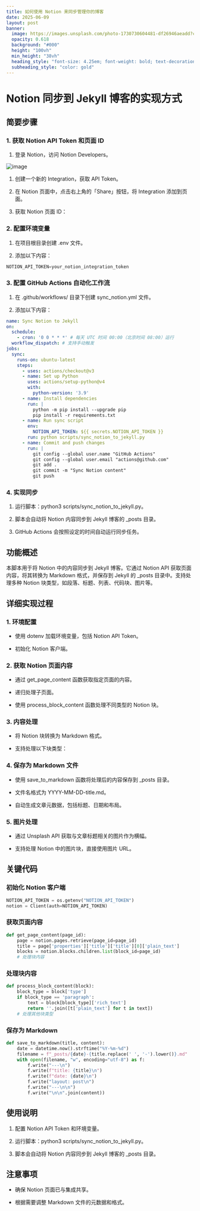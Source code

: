 ```yaml
---
title: 如何使用 Notion 来同步管理你的博客
date: 2025-06-09
layout: post
banner:
  image: https://images.unsplash.com/photo-1730730604481-df26946aeadd?crop=entropy&cs=tinysrgb&fit=max&fm=jpg&ixid=M3w2OTIwMzJ8MHwxfHJhbmRvbXx8fHx8fHx8fDE3NDk1MDA2Nzl8&ixlib=rb-4.1.0&q=80&w=1080
  opacity: 0.618
  background: "#000"
  height: "100vh"
  min_height: "38vh"
  heading_style: "font-size: 4.25em; font-weight: bold; text-decoration: underline"
  subheading_style: "color: gold"
---
```


# Notion 同步到 Jekyll 博客的实现方式

## 简要步骤

### 1. 获取 Notion API Token 和页面 ID

1. 登录 Notion，访问 Notion Developers。

![image](https://prod-files-secure.s3.us-west-2.amazonaws.com/a7a0cc5a-89b9-4cda-8686-1fba0ca52f40/d19c1afe-dea5-4312-9333-786b0ba83054/image.png?X-Amz-Algorithm=AWS4-HMAC-SHA256&X-Amz-Content-Sha256=UNSIGNED-PAYLOAD&X-Amz-Credential=ASIAZI2LB466W2CUYSDR%2F20250609%2Fus-west-2%2Fs3%2Faws4_request&X-Amz-Date=20250609T202439Z&X-Amz-Expires=3600&X-Amz-Security-Token=IQoJb3JpZ2luX2VjENT%2F%2F%2F%2F%2F%2F%2F%2F%2F%2FwEaCXVzLXdlc3QtMiJGMEQCIDaoXa57xVteBPCmbA0WWgujvB3Cv%2Fnte9Pc6IRvIZHtAiBXgGMmvZHlzPJ5SkrubfwJEfS8DO%2B3OxofdbRZxEjW6iqIBAit%2F%2F%2F%2F%2F%2F%2F%2F%2F%2F8BEAAaDDYzNzQyMzE4MzgwNSIMoPbS7oMN51StIjf9KtwD4en%2FNlPDVAUa2HZu8ybs%2FCO5lm6DAUTGdyHcq9y7JIG4vAvRAqC7QqTJh8ftLWQKe7o7vbbT0%2BZT8HY1xadGjE7J5xV%2Bf4P9Pn%2FVNd3%2F1AAqR6LNAG3%2FDlJKU4mFBn%2FsoxaBWyc90zFtmBItCkzucrRMUQB1pWTXH1tLdlNpGg3HvvDT7WpbH9fVtcXOhcB%2Bvy3qZEEyFwmbLj%2F9iNFAbNdY3jFidwc3J6%2BkLfw1XCG%2BA004BTiSkfJxdq8nM4po5g5IMJWQ%2Fqb86V5nnWdOiw93d6Z7kClJGzVtIKJAdWQCwGEuK2xepdEx48S7cw0FgUA1NBN5cIRLCc3%2BiQ53yOI29DV7wOMaIOCH8btjVHs5QBvvmVrPBqZ9khqaamxP3hZmuX0%2BJMHXv1nXuAOaJnzenGNlRIupupn54p3V6DWVS0llCHLPnKXO4EiW4I89w1jR%2Flo%2BpjpGdrOu8P%2F92OspMR0logGYH4g72ieiPK9npzi73llZrhthyttaM7xhhh4i2FqHL8vS1hpKR%2BhqEEuJ%2BcLLX8lEHtUdKqAH9GteAx9A3kHKt9t22H9O0%2FnxYk3q9gV2W5F2hJt%2B0Ip7nCqpjtt5Buu3ddZw1YCrH8T%2FhWk5%2Fbb0Ffm%2BFc4wsficwgY6pgFxNGTVlODj5XKPn0U8nyrssxSh9O7Jb6c4%2Fd6CuWm%2BHgvK0q5GwnMwTaUFPd6MdEuyucBoZ3gn129L%2B7T4xKpi06udm6NiVfKo4sB5aCvDaiQxq%2FMb6UvScQVuCiY24UcbhpovNpDva81s4e9zD54pDi66FbTdaqyPg6Dn9F%2BldQcyRL4V5N%2BY1eo1l8EQVCEWV1crOzsQjGpy%2FmTAFT%2FfULGXsxGM&X-Amz-Signature=6fe20643bd45c529793dc11b1b133012508d976d7fc503e4c7bfedc891b72477&X-Amz-SignedHeaders=host&x-id=GetObject)

1. 创建一个新的 Integration，获取 API Token。

1. 在 Notion 页面中，点击右上角的「Share」按钮，将 Integration 添加到页面。

1. 获取 Notion 页面 ID：


### 2. 配置环境变量

1. 在项目根目录创建 .env 文件。

1. 添加以下内容：

```javascript
NOTION_API_TOKEN=your_notion_integration_token
```

### 3. 配置 GitHub Actions 自动化工作流

1. 在 .github/workflows/ 目录下创建 sync_notion.yml 文件。

1. 添加以下内容：

```yaml
name: Sync Notion to Jekyll
on:
  schedule:
    - cron: '0 0 * * *' # 每天 UTC 时间 00:00（北京时间 08:00）运行
  workflow_dispatch: # 支持手动触发
jobs:
  sync:
    runs-on: ubuntu-latest
    steps:
      - uses: actions/checkout@v3
      - name: Set up Python
        uses: actions/setup-python@v4
        with:
          python-version: '3.9'
      - name: Install dependencies
        run: |
          python -m pip install --upgrade pip
          pip install -r requirements.txt
      - name: Run sync script
        env:
          NOTION_API_TOKEN: ${{ secrets.NOTION_API_TOKEN }}
        run: python scripts/sync_notion_to_jekyll.py
      - name: Commit and push changes
        run: |
          git config --global user.name "GitHub Actions"
          git config --global user.email "actions@github.com"
          git add .
          git commit -m "Sync Notion content"
          git push
```

### 4. 实现同步

1. 运行脚本：python3 scripts/sync_notion_to_jekyll.py。

1. 脚本会自动将 Notion 内容同步到 Jekyll 博客的 _posts 目录。

1. GitHub Actions 会按照设定的时间自动运行同步任务。

## 功能概述

本脚本用于将 Notion 中的内容同步到 Jekyll 博客。它通过 Notion API 获取页面内容，将其转换为 Markdown 格式，并保存到 Jekyll 的 _posts 目录中。支持处理多种 Notion 块类型，如段落、标题、列表、代码块、图片等。

## 详细实现过程

### 1. 环境配置

- 使用 dotenv 加载环境变量，包括 Notion API Token。

- 初始化 Notion 客户端。

### 2. 获取 Notion 页面内容

- 通过 get_page_content 函数获取指定页面的内容。

- 递归处理子页面。

- 使用 process_block_content 函数处理不同类型的 Notion 块。

### 3. 内容处理

- 将 Notion 块转换为 Markdown 格式。

- 支持处理以下块类型：


### 4. 保存为 Markdown 文件

- 使用 save_to_markdown 函数将处理后的内容保存到 _posts 目录。

- 文件名格式为 YYYY-MM-DD-title.md。

- 自动生成文章元数据，包括标题、日期和布局。

### 5. 图片处理

- 通过 Unsplash API 获取与文章标题相关的图片作为横幅。

- 支持处理 Notion 中的图片块，直接使用图片 URL。

## 关键代码

### 初始化 Notion 客户端

```python
NOTION_API_TOKEN = os.getenv("NOTION_API_TOKEN")
notion = Client(auth=NOTION_API_TOKEN)
```

### 获取页面内容

```python
def get_page_content(page_id):
    page = notion.pages.retrieve(page_id=page_id)
    title = page['properties']['title']['title'][0]['plain_text']
    blocks = notion.blocks.children.list(block_id=page_id)
    # 处理块内容
```

### 处理块内容

```python
def process_block_content(block):
    block_type = block['type']
    if block_type == 'paragraph':
        text = block[block_type]['rich_text']
        return ''.join([t['plain_text'] for t in text])
    # 处理其他块类型
```

### 保存为 Markdown

```python
def save_to_markdown(title, content):
    date = datetime.now().strftime("%Y-%m-%d")
    filename = f"_posts/{date}-{title.replace(' ', '-').lower()}.md"
    with open(filename, "w", encoding="utf-8") as f:
        f.write("---\n")
        f.write(f"title: {title}\n")
        f.write(f"date: {date}\n")
        f.write("layout: post\n")
        f.write("---\n\n")
        f.write("\n\n".join(content))
```

## 使用说明

1. 配置 Notion API Token 和环境变量。

1. 运行脚本：python3 scripts/sync_notion_to_jekyll.py。

1. 脚本会自动将 Notion 内容同步到 Jekyll 博客的 _posts 目录。

## 注意事项

- 确保 Notion 页面已与集成共享。

- 根据需要调整 Markdown 文件的元数据和格式。
